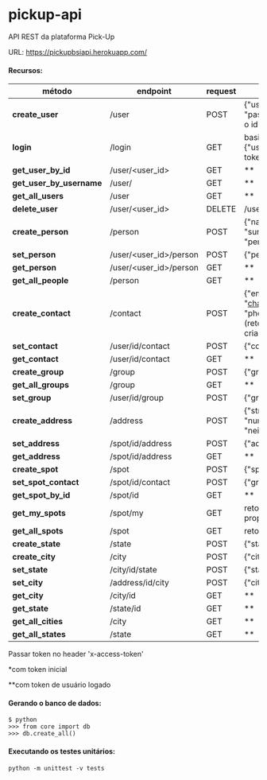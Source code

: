 # pickup-api
API REST da plataforma Pick-Up

URL: https://pickupbsiapi.herokuapp.com/

#### Recursos:

método | endpoint | request | obs:
------------ | ------------- | ------------- | -------------
**create_user** | /user | POST | {"username": "chandler", "password": "123456"} / retorna o id recém criado, "new_user_id"
**login** | /login | GET | basic auth / enviar: {"user_group":"2"}. Retorna um token JWT
**get_user_by_id** | /user/<user_id> | GET | **
**get_user_by_username** | /user/<username> | GET | **
**get_all_users** | /user | GET | **
**delete_user** | /user/<user_id> | DELETE | /user/1
**create_person** | /person | POST | {"name":"Chandler", "surname":"Bing"}* (retorna "person_id" que foi criado)*
**set_person** | /user/<user_id>/person | POST | {"person_id":"1"}
**get_person** | /user/<user_id>/person | GET | **
**get_all_people** | /person | GET | **
**create_contact** | /contact | POST | {"email": "chandler@friends.com", "phone": "55888999999"}* (retorna "contact_id" que foi criado)
**set_contact** | /user/id/contact | POST | {"contact_id":"1"}*
**get_contact** | /user/id/contact | GET |  **
**create_group** | /group | POST | {"group_name":"jogador"}
**get_all_groups** | /group | GET | **
**set_group** | /user/id/group | POST | {"group":"jogador"}
**create_address** | /address | POST | {"street":"Baker", "number":"221", "neighborhood":"Marylebone"}**
**set_address** | /spot/id/address | POST | {"address_id":"1"}**
**get_address** | /spot/id/address | GET | **
**create_spot** | /spot | POST | {"spot_name": "Ilha do Retiro"}**
**set_spot_contact** | /spot/id/contact | POST | {"group":"jogador"}**
**get_spot_by_id** | /spot/id | GET | **
**get_my_spots** | /spot/my | GET | retorna os espaços do proprietário logado**
**get_all_spots** | /spot | GET | retorna todos os espaços**
**create_state** | /state | POST | {"state_name":"Pernambuco"}**
**create_city** | /city | POST | {"city_name":"Recife"}**
**set_state** | /city/id/state | POST | {"state_name":"Bahia"}**
**set_city** | /address/id/city | POST | {"city_id":"5"}**
**get_city** | /city/id | GET | **
**get_state** | /state/id | GET | **
**get_all_cities** | /city | GET | **
**get_all_states** | /state | GET | **

Passar token no header 'x-access-token'

*com token inicial

**com token de usuário logado

#### Gerando o banco de dados:

```
$ python
>>> from core import db
>>> db.create_all()
```

#### Executando os testes unitários:

```
python -m unittest -v tests
```